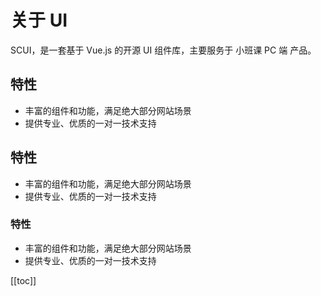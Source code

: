 # 关于 UI

SCUI，是一套基于 Vue.js 的开源 UI 组件库，主要服务于 小班课 PC 端 产品。

## 特性

- 丰富的组件和功能，满足绝大部分网站场景
- 提供专业、优质的一对一技术支持

## 特性

- 丰富的组件和功能，满足绝大部分网站场景
- 提供专业、优质的一对一技术支持

### 特性

- 丰富的组件和功能，满足绝大部分网站场景
- 提供专业、优质的一对一技术支持

[[toc]]
